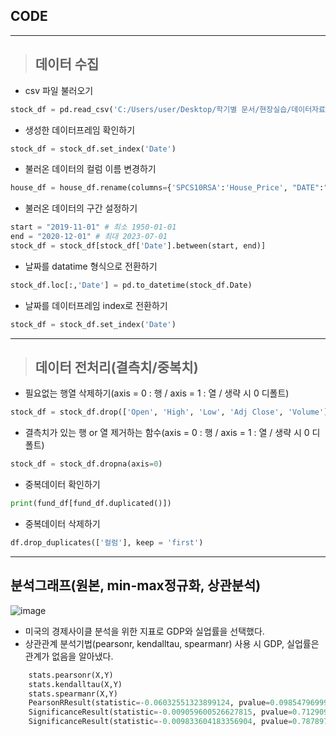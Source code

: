 ## CODE
---
> ## 데이터 수집
- csv 파일 불러오기
```python
stock_df = pd.read_csv('C:/Users/user/Desktop/학기별 문서/현장실습/데이터자료/나스닥(1985~2023)_yfinance.csv')
```

- 생성한 데이터프레임 확인하기
```python
stock_df = stock_df.set_index('Date')
```

- 불러온 데이터의 컬럼 이름 변경하기
```python
house_df = house_df.rename(columns={'SPCS10RSA':'House_Price', "DATE":"Date"})
```

- 불러온 데이터의 구간 설정하기
```python
start = "2019-11-01" # 최소 1950-01-01
end = "2020-12-01" # 최대 2023-07-01
stock_df = stock_df[stock_df['Date'].between(start, end)]
```

- 날짜를 datatime 형식으로 전환하기
```python
stock_df.loc[:,'Date'] = pd.to_datetime(stock_df.Date)
```

- 날짜를 데이터프레임 index로 전환하기
```python
stock_df = stock_df.set_index('Date')
```
---
> ## 데이터 전처리(결측치/중복치)
- 필요없는 행열 삭제하기(axis = 0 : 행 / axis = 1 : 열 / 생략 시 0 디폴트)
```python
stock_df = stock_df.drop(['Open', 'High', 'Low', 'Adj Close', 'Volume'], axis = 1) 
```

- 결측치가 있는 행 or 열 제거하는 함수(axis = 0 : 행 / axis = 1 : 열 / 생략 시 0 디폴트)
```python
stock_df = stock_df.dropna(axis=0)
```

- 중복데이터 확인하기
```python
print(fund_df[fund_df.duplicated()])
```

- 중복데이터 삭제하기
```python
df.drop_duplicates(['컬럼'], keep = 'first')
```
---
## 분석그래프(원본, min-max정규화, 상관분석)
![image](https://github.com/githeoheo/2023summer_intern/assets/113009722/40f62e69-5ab0-4c56-a9cc-debbea264041)
- 미국의 경제사이클 분석을 위한 지표로 GDP와 실업률을 선택했다.
- 상관관계 분석기법(pearsonr, kendalltau, spearmanr) 사용 시 GDP, 실업률은 관계가 없음을 알아냈다.
```python
    stats.pearsonr(X,Y)
    stats.kendalltau(X,Y)
    stats.spearmanr(X,Y)
    PearsonRResult(statistic=-0.06032551323899124, pvalue=0.09854796999125372)
    SignificanceResult(statistic=-0.009059600526627815, pvalue=0.7129098440414525)
    SignificanceResult(statistic=-0.009833604183356904, pvalue=0.7878977953390143)
```


